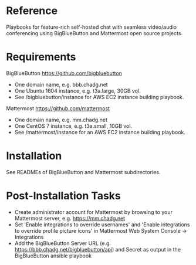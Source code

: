 # Reference
Playbooks for feature-rich self-hosted chat with seamless video/audio conferencing using BigBlueButton and Mattermost open source projects.

# Requirements
BigBlueButton https://github.com/bigbluebutton
- One domain name, e.g. bbb.chadg.net
- One Ubuntu 1604 instance, e.g. t3a.large, 30GB vol.
- See /bigbluebutton/instance for AWS EC2 instance building playbook.

Mattermost https://github.com/mattermost
- One domain name, e.g. mm.chadg.net
- One CentOS 7 instance, e.g. t3a.small, 10GB vol.
- See /mattermost/instance for an AWS EC2 instance building playbook.

# Installation
See READMEs of BigBlueButton and Mattermost subdirectories.

# Post-Installation Tasks
- Create administrator account for Mattermost by browsing to your Mattermost server, e.g. https://mm.chadg.net
- Set 'Enable integrations to override usernames' and 'Enable integrations to override profile picture icons' in Mattermost Web System Console -> Integrations
- Add the BigBlueButton Server URL (e.g. https://bbb.chadg.net/bigbluebutton/api) and Secret as output in the BigBlueButton ansible playbook
